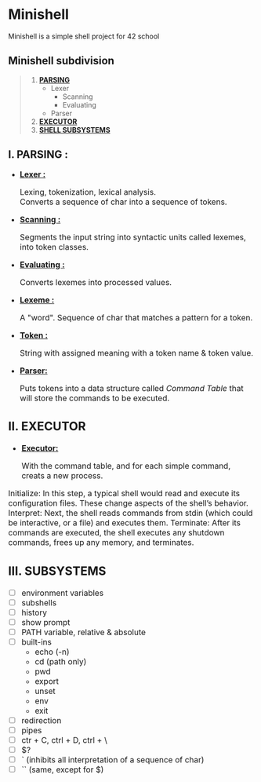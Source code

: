 # Minishell

Minishell is a simple shell project for 42 school

## Minishell subdivision


> 1. [**PARSING**](#parsing)
> 		- Lexer
> 			- Scanning
> 			- Evaluating
> 		- Parser
> 2. [**EXECUTOR**](#executor)
> 3. [**SHELL SUBSYSTEMS**](#subsystems)

## I. PARSING : <a name="parsing"></a>


- <font size="3"><ins>**Lexer :**<font> <br>

	Lexing, tokenization, lexical analysis.<br>
	Converts a sequence of char into a sequence of tokens.<br>

- <font size="3"><ins>**Scanning :**<font><br>

	Segments the input string into syntactic units called lexemes, into token classes.

- <font size="3"><ins>**Evaluating :**<font><br>

	Converts lexemes into processed values.

- <font size="3"><ins>**Lexeme :**<font><br>

	A "word". Sequence of char that matches a pattern for a token.
- <font size="3"><ins>**Token :**<font><br>

	String with assigned meaning with a token name & token value.
- <font size="3"><ins>**Parser:**<font><br>

	Puts tokens into a data structure called *Command Table* that will store the commands to be executed.

## II. EXECUTOR <a name="executor"></a>


- <font size="3"><ins>**Executor:**<font><br>

	With the command table, and for each simple command, creats a new process.

Initialize: In this step, a typical shell would read and execute its configuration files. These change aspects of the shell’s behavior.
Interpret: Next, the shell reads commands from stdin (which could be interactive, or a file) and executes them.
Terminate: After its commands are executed, the shell executes any shutdown commands, frees up any memory, and terminates.

## III. SUBSYSTEMS <a name="subsystems"></a>

- [ ] environment variables
- [ ] subshells
- [ ] history
- [ ] show prompt
- [ ] PATH variable, relative & absolute
- [ ] built-ins
    - echo (-n)
	- cd (path only)
	- pwd
	- export
	- unset
	- env
	- exit
- [ ] redirection
- [ ] pipes
- [ ] ctr + C, ctrl + D, ctrl + \
- [ ] $?
- [ ] ` (inhibits all interpretation of a sequence of char)
- [ ] `` (same, except for $)
